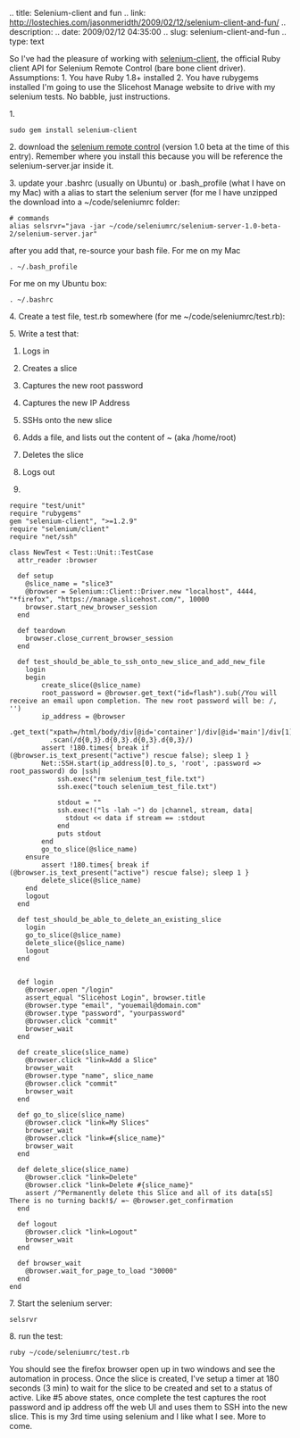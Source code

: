 .. title: Selenium-client and fun
.. link: http://lostechies.com/jasonmeridth/2009/02/12/selenium-client-and-fun/
.. description: 
.. date: 2009/02/12 04:35:00
.. slug: selenium-client-and-fun
.. type: text


So I've had the pleasure of working with [selenium-client](http://github.com/ph7/selenium-client/tree/master), the official Ruby client API for Selenium Remote Control (bare bone client driver). Assumptions: 1\. You have Ruby 1.8+ installed 2\. You have rubygems installed I'm going to use the Slicehost Manage website to drive with my selenium tests. No babble, just instructions. 

1\. 
    
    
    sudo gem install selenium-client
    

2\. download the [selenium remote control](http://release.seleniumhq.org/selenium-remote-control/1.0-beta-2/selenium-remote-control-1.0-beta-2-dist.zip) (version 1.0 beta at the time of this entry). Remember where you install this because you will be reference the selenium-server.jar inside it. 

3\. update your .bashrc (usually on Ubuntu) or .bash_profile (what I have on my Mac) with a alias to start the selenium server (for me I have unzipped the download into a ~/code/seleniumrc folder: 
    
    
    # commands
    alias selsrvr="java -jar ~/code/seleniumrc/selenium-server-1.0-beta-2/selenium-server.jar"
    

after you add that, re-source your bash file. For me on my Mac 
    
    
    . ~/.bash_profile
    

For me on my Ubuntu box: 
    
    
    . ~/.bashrc
    

4\. Create a test file, test.rb somewhere (for me ~/code/seleniumrc/test.rb): 

5\. Write a test that: 

  1. Logs in   

  2. Creates a slice   

  3. Captures the new root password   

  4. Captures the new IP Address   

  5. SSHs onto the new slice   

  6. Adds a file, and lists out the content of ~ (aka /home/root)   

  7. Deletes the slice   

  8. Logs out

6.
    
    
    require "test/unit"
    require "rubygems"
    gem "selenium-client", ">=1.2.9"
    require "selenium/client"
    require "net/ssh"
    
    class NewTest < Test::Unit::TestCase
      attr_reader :browser
    
      def setup
        @slice_name = "slice3"
        @browser = Selenium::Client::Driver.new "localhost", 4444, "*firefox", "https://manage.slicehost.com/", 10000
        browser.start_new_browser_session
      end
    
      def teardown
        browser.close_current_browser_session
      end
    
      def test_should_be_able_to_ssh_onto_new_slice_and_add_new_file
        login
        begin
            create_slice(@slice_name)
            root_password = @browser.get_text("id=flash").sub(/You will receive an email upon completion. The new root password will be: /, '')
            ip_address = @browser 
              .get_text("xpath=/html/body/div[@id='container']/div[@id='main']/div[1]/div[@id='slice_action']/div[@id='show_slice']/table/tbody/tr[4]/td[2]") 
              .scan(/d{0,3}.d{0,3}.d{0,3}.d{0,3}/)
            assert !180.times{ break if (@browser.is_text_present("active") rescue false); sleep 1 }
            Net::SSH.start(ip_address[0].to_s, 'root', :password => root_password) do |ssh|
                ssh.exec("rm selenium_test_file.txt")
                ssh.exec("touch selenium_test_file.txt")
    
                stdout = ""
                ssh.exec!("ls -lah ~") do |channel, stream, data|
                  stdout << data if stream == :stdout
                end
                puts stdout
            end
            go_to_slice(@slice_name)
        ensure
            assert !180.times{ break if (@browser.is_text_present("active") rescue false); sleep 1 }
            delete_slice(@slice_name) 
        end
        logout
      end
    
      def test_should_be_able_to_delete_an_existing_slice
        login
        go_to_slice(@slice_name)
        delete_slice(@slice_name)
        logout
      end
    
    
      def login
        @browser.open "/login"
        assert_equal "Slicehost Login", browser.title
        @browser.type "email", "youemail@domain.com"
        @browser.type "password", "yourpassword"
        @browser.click "commit"
        browser_wait
      end
    
      def create_slice(slice_name)
        @browser.click "link=Add a Slice"
        browser_wait
        @browser.type "name", slice_name
        @browser.click "commit"
        browser_wait
      end
    
      def go_to_slice(slice_name)
        @browser.click "link=My Slices"
        browser_wait
        @browser.click "link=#{slice_name}"
        browser_wait
      end
    
      def delete_slice(slice_name)
        @browser.click "link=Delete"
        @browser.click "link=Delete #{slice_name}"
        assert /^Permanently delete this Slice and all of its data[sS] There is no turning back!$/ =~ @browser.get_confirmation
      end
    
      def logout
        @browser.click "link=Logout"
        browser_wait
      end
    
      def browser_wait
        @browser.wait_for_page_to_load "30000"
      end
    end
    

7\. Start the selenium server: 
    
    
    selsrvr

8\. run the test: 
    
    
    ruby ~/code/seleniumrc/test.rb

You should see the firefox browser open up in two windows and see the automation in process. Once the slice is created, I've setup a timer at 180 seconds (3 min) to wait for the slice to be created and set to a status of active. Like #5 above states, once complete the test captures the root password and ip address off the web UI and uses them to SSH into the new slice. This is my 3rd time using selenium and I like what I see. More to come.
